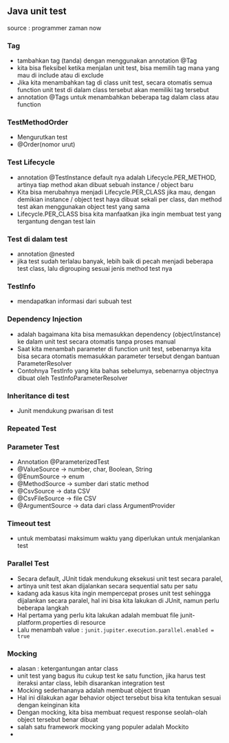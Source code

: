 ## Java unit test

source : programmer zaman now


### Tag
- tambahkan tag (tanda) dengan menggunakan annotation @Tag
- kita bisa fleksibel  ketika menjalan  unit test, bisa memilih tag mana yang mau di include atau di exclude
- Jika kita menambahkan tag di class unit test, secara otomatis semua function unit test di dalam class tersebut akan memiliki tag tersebut
- annotation @Tags untuk menambahkan beberapa tag dalam class atau function


### TestMethodOrder
- Mengurutkan test
- @Order(nomor urut)

### Test Lifecycle
- annotation @TestInstance default nya adalah Lifecycle.PER_METHOD, artinya tiap method akan dibuat sebuah instance / object baru
- Kita bisa merubahnya menjadi Lifecycle.PER_CLASS jika mau, dengan demikian instance / object test haya dibuat sekali per class, dan method test akan menggunakan object test yang sama
- Lifecycle.PER_CLASS bisa kita manfaatkan jika ingin membuat test yang tergantung dengan test lain


### Test di dalam test
- annotation @nested
- jika test sudah terlalau banyak, lebih baik di pecah menjadi beberapa test class, lalu digrouping sesuai jenis method test nya

### TestInfo
- mendapatkan informasi dari subuah test


### Dependency Injection
- adalah bagaimana kita bisa memasukkan dependency (object/instance) ke dalam unit test secara otomatis tanpa proses manual
- Saat kita menambah parameter di function unit test, sebenarnya kita bisa secara otomatis memasukkan parameter tersebut dengan bantuan ParameterResolver
- Contohnya TestInfo yang kita bahas sebelumya, sebenarnya objectnya dibuat oleh TestInfoParameterResolver

### Inheritance di test
- Junit mendukung pwarisan di test



### Repeated Test


### Parameter Test
- Annotation @ParameterizedTest
- @ValueSource -> number, char, Boolean, String
- @EnumSource -> enum
- @MethodSource -> sumber dari static method
- @CsvSource -> data CSV
- @CsvFileSource -> file CSV
- @ArgumentSource -> data dari class ArgumentProvider

### Timeout test
- untuk membatasi maksimum waktu yang diperlukan untuk menjalankan test


### Parallel Test
- Secara default, JUnit tidak mendukung eksekusi unit test secara paralel,
- artinya unit test akan dijalankan secara sequential satu per satu
- kadang ada kasus kita ingin mempercepat proses unit test sehingga dijalankan secara paralel, hal ini bisa kita lakukan di JUnit, namun perlu beberapa langkah
- Hal pertama yang perlu kita lakukan adalah membuat file junit-platform.properties di resource
- Lalu menambah value :
  `junit.jupiter.execution.parallel.enabled = true`


### Mocking
- alasan : ketergantungan antar class
- unit test yang bagus itu cukup test ke satu function, jika harus test iteraksi antar class, lebih disarankan integration test
- Mocking sederhananya adalah membuat object tiruan
- Hal ini dilakukan agar behavior object tersebut bisa kita tentukan sesuai dengan keinginan kita
- Dengan mocking, kita bisa membuat request response seolah-olah object tersebut benar dibuat
- salah satu framework mocking yang populer adalah Mockito
- 